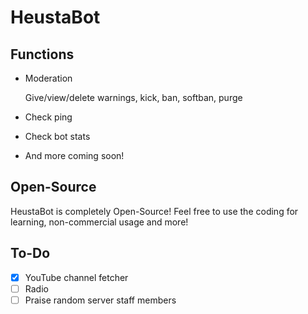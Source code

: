 # HeustaBot

## Functions
* Moderation

  Give/view/delete warnings, kick, ban, softban, purge

* Check ping
* Check bot stats
* And more coming soon!

## Open-Source
HeustaBot is completely Open-Source! Feel free to use the coding for learning, non-commercial usage and more!

## To-Do
* [x] YouTube channel fetcher
* [ ] Radio
* [ ] Praise random server staff members

